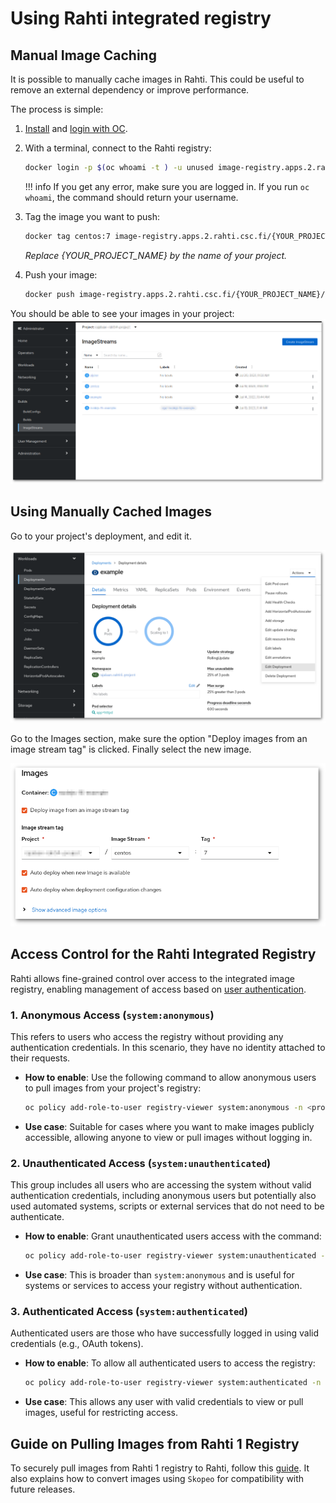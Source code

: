 # Using Rahti integrated registry

## Manual Image Caching 

It is possible to manually cache images in Rahti. This could be useful to remove
an external dependency or improve performance.

The process is simple:

1. [Install](../../usage/cli/#how-to-install-the-oc-tool) and [login with OC](../../usage/cli/#how-to-login-with-oc).

1. With a terminal, connect to the Rahti registry:
    ```sh
    docker login -p $(oc whoami -t ) -u unused image-registry.apps.2.rahti.csc.fi
    ```

    !!! info
        If you get any error, make sure you are logged in. If you run `oc whoami`, the command should return your username.

2. Tag the image you want to push:
   ```sh
   docker tag centos:7 image-registry.apps.2.rahti.csc.fi/{YOUR_PROJECT_NAME}/centos:<tag>
   ```
   _Replace {YOUR_PROJECT_NAME} by the name of your project._

3. Push your image:
   ```sh
   docker push image-registry.apps.2.rahti.csc.fi/{YOUR_PROJECT_NAME}/centos:<tag>
   ```

You should be able to see your images in your project:
![Image Streams](../../img/image_streams_rahti4.png)

## Using Manually Cached Images 

Go to your project's deployment, and edit it.

![Edit deployment](../../img/edit_deployment.png)

Go to the Images section, make sure the option "Deploy images from an image stream tag" is clicked.
Finally select the new image.

![Use cached image](../../img/use_cached_image.png)

## Access Control for the Rahti Integrated Registry

Rahti allows fine-grained control over access to the integrated image registry, enabling management of access based on [user authentication](https://docs.openshift.com/container-platform/4.15/authentication/understanding-authentication.html).

### 1. **Anonymous Access** (`system:anonymous`)

This refers to users who access the registry without providing any authentication credentials. In this scenario, they have no identity attached to their requests.

- **How to enable**: Use the following command to allow anonymous users to pull images from your project's registry:
  ```bash
  oc policy add-role-to-user registry-viewer system:anonymous -n <project>
  ```
- **Use case**: Suitable for cases where you want to make images publicly accessible, allowing anyone to view or pull images without logging in.

### 2. **Unauthenticated Access** (`system:unauthenticated`)

This group includes all users who are accessing the system without valid authentication credentials, including anonymous users but potentially also used automated systems, scripts or external services  that do not need to be authenticate.

- **How to enable**: Grant unauthenticated users access with the command:
  ```bash
  oc policy add-role-to-user registry-viewer system:unauthenticated -n <project>
  ```
- **Use case**: This is broader than `system:anonymous` and is useful for systems or services to access your registry without authentication.

### 3. **Authenticated Access** (`system:authenticated`)

Authenticated users are those who have successfully logged in using valid credentials (e.g., OAuth tokens).

- **How to enable**: To allow all authenticated users to access the registry:
  ```bash
  oc policy add-role-to-user registry-viewer system:authenticated -n <project>
  ```
- **Use case**: This allows any user with valid credentials to view or pull images, useful for restricting access.

## Guide on Pulling Images from Rahti 1 Registry

To securely pull images from Rahti 1 registry to Rahti, follow this [guide](../../../support/faq/pull-from-rahtiv1-registry.md). It also explains how to convert images using `Skopeo` for compatibility with future releases.